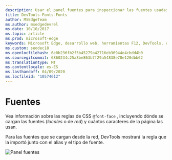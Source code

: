 ```yaml
---
description: Usar el panel fuentes para inspeccionar las fuentes usadas en la página
title: DevTools-Fonts-Fonts
author: MSEdgeTeam
ms.author: msedgedevrel
ms.date: 10/10/2017
ms.topic: article
ms.prod: microsoft-edge
keywords: Microsoft Edge, desarrollo web, herramientas F12, DevTools, elementos, fuentes, @font
ms.custom: seodec18
ms.openlocfilehash: 6e0b236fb2f5b45279a42716eb36944e4cbdd4b0
ms.sourcegitcommit: 6860234c25a8be863b7f29a54838e78e120dbb62
ms.translationtype: MT
ms.contentlocale: es-ES
ms.lasthandoff: 04/09/2020
ms.locfileid: "10574612"
---
```

# Fuentes

Vea información sobre las reglas de CSS `@font-face` , incluyendo dónde se cargan las fuentes (*locales* o de *red*) y cuántos caracteres de la página las usan.

Para las fuentes que se cargan desde la red, DevTools mostrará la regla que la importó junto con el alias y el tipo de fuente.

![Panel fuentes](../media/elements_fonts.png)